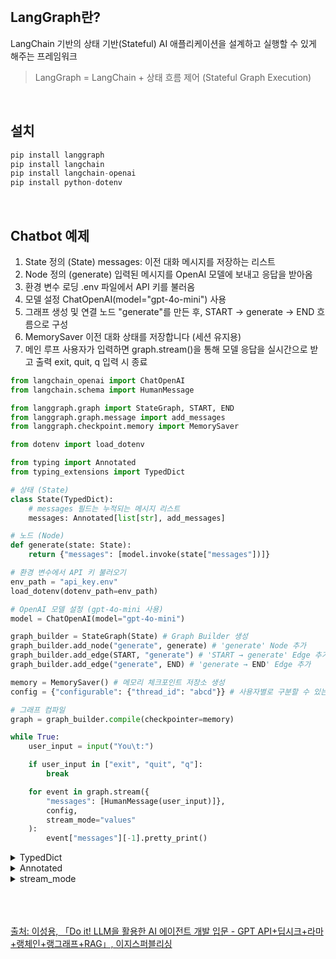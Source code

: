 <br />

## LangGraph란?

LangChain 기반의 상태 기반(Stateful) AI 애플리케이션을 설계하고 실행할 수 있게 해주는 프레임워크

> LangGraph = LangChain + 상태 흐름 제어 (Stateful Graph Execution)

<br />

## 설치

```python
pip install langgraph
pip install langchain
pip install langchain-openai
pip install python-dotenv
```

<br />

## Chatbot 예제

1. State 정의 (State)
   messages: 이전 대화 메시지를 저장하는 리스트
2. Node 정의 (generate)
   입력된 메시지를 OpenAI 모델에 보내고 응답을 받아옴
3. 환경 변수 로딩
   .env 파일에서 API 키를 불러옴
4. 모델 설정
   ChatOpenAI(model="gpt-4o-mini") 사용
5. 그래프 생성 및 연결
   노드 "generate"를 만든 후, START → generate → END 흐름으로 구성
6. MemorySaver
   이전 대화 상태를 저장합니다 (세션 유지용)
7. 메인 루프
   사용자가 입력하면 graph.stream()을 통해 모델 응답을 실시간으로 받고 출력
   exit, quit, q 입력 시 종료

```python
from langchain_openai import ChatOpenAI
from langchain.schema import HumanMessage

from langgraph.graph import StateGraph, START, END
from langgraph.graph.message import add_messages
from langgraph.checkpoint.memory import MemorySaver

from dotenv import load_dotenv

from typing import Annotated
from typing_extensions import TypedDict

# 상태 (State)
class State(TypedDict):
    # messages 필드는 누적되는 메시지 리스트
    messages: Annotated[list[str], add_messages]

# 노드 (Node)
def generate(state: State):
    return {"messages": [model.invoke(state["messages"])]}

# 환경 변수에서 API 키 불러오기
env_path = "api_key.env"
load_dotenv(dotenv_path=env_path)

# OpenAI 모델 설정 (gpt-4o-mini 사용)
model = ChatOpenAI(model="gpt-4o-mini")

graph_builder = StateGraph(State) # Graph Builder 생성
graph_builder.add_node("generate", generate) # 'generate' Node 추가
graph_builder.add_edge(START, "generate") # 'START → generate' Edge 추가
graph_builder.add_edge("generate", END) # 'generate → END' Edge 추가

memory = MemorySaver() # 메모리 체크포인트 저장소 생성
config = {"configurable": {"thread_id": "abcd"}} # 사용자별로 구분할 수 있는 thread_id 설정

# 그래프 컴파일
graph = graph_builder.compile(checkpointer=memory)

while True:
    user_input = input("You\t:")

    if user_input in ["exit", "quit", "q"]:
        break

    for event in graph.stream({
        "messages": [HumanMessage(user_input)]},
        config,
        stream_mode="values"
    ):
        event["messages"][-1].pretty_print()

```

<details>
    <summary>TypedDict</summary>

- 딕셔너리에 타입 힌트를 줄 수 있게 해주는 기능
- TypedDict를 사용하면, 딕셔너리 구조를 클래스처럼 정의
- 런타임(runtime)에는 타입 검사를 하지 않음
- 타입 검사 도구(mypy, pyright)도 제대로 체크

```python
from typing_extensions import TypedDict

class User(TypedDict):
    name: str
    age: int

def print_user(user: User):
    print(f"{user['name']} is {user['age']} years old")
```

</details>

<details>
    <summary>Annotated</summary>

- 파이썬 타입 힌트에 "추가 정보(메타데이터)"를 붙일 수 있게 해주는 도구

```python
from typing import Annotated

x: Annotated[int, "양수여야 함"]
```

</details>

<details>
    <summary>stream_mode</summary>

**stream_mode=”messages”**

- 상태 객체 중 messages 키의 값을 추적해서 출력 (대화 기록 중심)
- 채팅 대화 내용을 실시간 출력

```python
[
	...,
	(
		AIMessageChunk(
			content='녕하세요',
			additional_kwargs={},
			response_metadata={},
			id='run--3bfec6a7-023f-4410-8f0b-4fdbb83e664d'
		),
		{
			'langgraph_step': 1,
			'langgraph_node': 'generate',
			'langgraph_triggers': ('branch:to:generate',),
			'langgraph_path': ('__pregel_pull', 'generate'),
			'langgraph_checkpoint_ns': 'generate:4075bc20-5572-7a4a-60b2-89e2ced9b47c',
			'checkpoint_ns': 'generate:4075bc20-5572-7a4a-60b2-89e2ced9b47c',
			'ls_provider': 'openai',
			'ls_model_name': 'gpt-4o-mini',
			'ls_model_type': 'chat',
			'ls_temperature': None
		}
	),
	...
]
```

<p></p>

**stream_mode=”values”**

- 각 노드에서 return한 값을 추적해서 출력 (출력값 중심)
- 노드가 생성한 출력값을 추적하고 싶을 때 (분기 처리, 디버깅)

```python
[
	{
		'messages': [
			HumanMessage(
				content='날씨가 참 좋아~',
				additional_kwargs={},
				response_metadata={},
				id='e005b93f-5585-4f94-9b87-c4416f63ba39'
			)
		]
	},
	{
		'messages': [
			HumanMessage(
				content='날씨가 참 좋아~',
				additional_kwargs={},
				response_metadata={},
				id='e005b93f-5585-4f94-9b87-c4416f63ba39'
			),
			AIMessage(
				content='정말 좋죠! 맑은 날씨에는 기분이 한층 더 상쾌해지는 것 같아요. 이런 날은 산책이나 야외 활동을 하기에 좋겠네요. 특 별한 계획이 있으신가요?',
				additional_kwargs={'refusal': None},
				response_metadata={
					'token_usage': {
						'completion_tokens': 52,
						'prompt_tokens': 13,
						'total_tokens': 65,
						'completion_tokens_details': {
							'accepted_prediction_tokens': 0,
							'audio_tokens': 0,
							'reasoning_tokens': 0,
							'rejected_prediction_tokens': 0
						},
						'prompt_tokens_details': {
							'audio_tokens': 0,
							'cached_tokens': 0
						}
					},
					'model_name': 'gpt-4o-mini-2024-07-18',
					'system_fingerprint': None,
					'id': 'chatcmpl-BuD3tOwVOnOwArlziD3ZQyJ09FGZq',
					'service_tier': 'default',
					'finish_reason': 'stop',
					'logprobs': None
				},
				id='run--6e1085e1-834e-4fb7-82c9-b2e6ed7e5c6f-0',
				usage_metadata={
					'input_tokens': 13,
					'output_tokens': 52,
					'total_tokens': 65,
					'input_token_details': {
						'audio': 0,
						'cache_read': 0
					},
					'output_token_details': {
						'audio': 0,
						'reasoning': 0
					}
				}
			)
		]
	},
	...
]
```

<p></p>

| stream_mode | description                                          |
| ----------- | ---------------------------------------------------- |
| messages    | 메시지를 스트림 방식으로 실시간 출력                 |
| values      | LangGraph의 단계별로 상태 변화 추적                  |
| updates     | 단계별로 변경된 내용만 반환                          |
| debug       | 디버깅용 옵션으로 실행되는 과정의 정보를 자세히 제공 |
| custom      | 사용자 정의 방식으로 스트림을 설정                   |

</details>

<br />
<br />
<br />

[출처: 이성용, 「Do it! LLM을 활용한 AI 에이전트 개발 입문 - GPT API+딥시크+라마+랭체인+랭그래프+RAG」, 이지스퍼블리싱](https://www.easyspub.co.kr/20_Menu/BookView/764/PUB)

<br />
